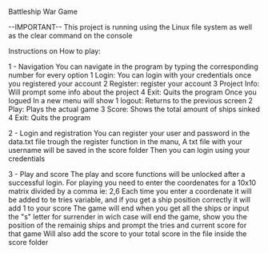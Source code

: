 Battleship War Game

--IMPORTANT-- This project is running using the Linux file system as well as the clear command on the console

Instructions on How to play:

1 - Navigation 
    You can navigate in the program by typing the corresponding number for every option
        1 Login: You can login with your credentials once you registered your account
        2 Register: register your account 
        3 Project Info: Will prompt some info about the project
        4 Exit: Quits the program
    Once you logued In a new menu will show
        1 logout: Returns to the previous screen 
        2 Play: Plays the actual game
        3 Score: Shows the total amount of ships sinked
        4 Exit: Quits the program 

2 - Login and registration 
    You can register your user and password in the data.txt file trough the register function in the manu, A txt file with your username will be saved in the score folder 
    Then you can login using your credentials 

3 - Play and score 
    The play and score functions will be unlocked after a successful login.
    For playing you need to enter the coordenates for a 10x10 matrix divided by a comma ie: 2,6
    Each time you enter a coordenate it will be added to te tries variable, and if you get a ship position correctly it will add 1 to your score
    The game will end when you get all the ships or input the "s" letter for surrender in wich case will end the game, show you the position of the remainig ships and prompt the tries and current score for that game
    Will also add the score to your total score in the file inside the score folder

